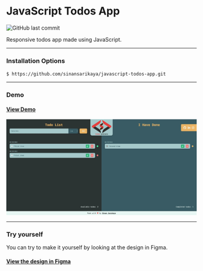 # JavaScript Todos App

![GitHub last commit](https://img.shields.io/github/last-commit/sinansarikaya/javascript-todos-app?style=flat-square)

Responsive todos app made using JavaScript.

<hr />

### Installation Options

```
$ https://github.com/sinansarikaya/javascript-todos-app.git
```

<hr />

### Demo

#### [View Demo](https://sinansarikaya.github.io/javascript-todos-app/)

![JavaScript Student Data](./img/demo.jpeg)

<hr />

### Try yourself

You can try to make it yourself by looking at the design in Figma.

#### [View the design in Figma](https://www.figma.com/file/JO3APK6ZuttLbOMrs6LMsi/ToDo-List?node-id=0%3A1)
